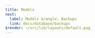 ```yaml
---
title: Models
next:
  label: Models &rangle; Backups
  link: docs/database/backups
$render: ~/src/lib/layouts/default.pug
---
```

